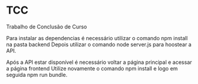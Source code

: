 # TCC

Trabalho de Conclusão de Curso

Para instalar as dependencias é necessário utilizar o comando npm install na pasta backend
Depois utilizar o comando node server.js para hoostear a API.

Após a API estar disponível é necessário voltar a página principal e acessar a página frontend
Utilize novamente o comando npm install e logo em  seguida npm run bundle.
